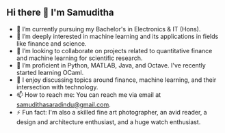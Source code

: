 ## Hi there 👋 I'm Samuditha

- 🔭 I’m currently pursuing my Bachelor's in Electronics & IT (Hons).
- 🌱 I’m deeply interested in machine learning and its applications in fields like finance and science.
- 👯 I’m looking to collaborate on projects related to quantitative finance and machine learning for scientific research.
- 🤔 I’m proficient in Python, MATLAB, Java, and Octave. I've recently started learning OCaml.
- 💬 I enjoy discussing topics around finance, machine learning, and their intersection with technology.
- 📫 How to reach me: You can reach me via email at samudithasaradindu@gmail.com.
- ⚡ Fun fact: I'm also a skilled fine art photographer, an avid reader, a design and architecture enthusiast, and a huge watch enthusiast.

